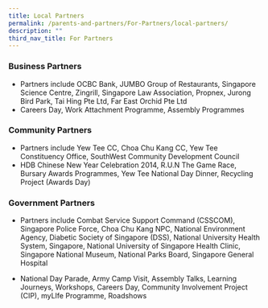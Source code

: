 ```yaml
---
title: Local Partners
permalink: /parents-and-partners/For-Partners/local-partners/
description: ""
third_nav_title: For Partners
---
```

### Business Partners

*   Partners include OCBC Bank, JUMBO Group of Restaurants, Singapore Science Centre, Zingrill, Singapore Law Association, Propnex, Jurong Bird Park, Tai Hing Pte Ltd, Far East Orchid Pte Ltd
*   Careers Day, Work Attachment Programme, Assembly Programmes

### Community Partners

*   Partners include Yew Tee CC, Choa Chu Kang CC, Yew Tee Constituency Office, SouthWest Community Development Council
*   HDB Chinese New Year Celebration 2014, R.U.N The Game Race, Bursary Awards Programmes, Yew Tee National Day Dinner, Recycling Project (Awards Day)

### Government Partners

*   Partners include Combat Service Support Command (CSSCOM), Singapore Police Force, Choa Chu Kang NPC, National Environment Agency, Diabetic Society of Singapore (DSS), National University Health System, Singapore, National University of Singapore Health Clinic, Singapore National Museum, National Parks Board, Singapore General Hospital

*   National Day Parade, Army Camp Visit, Assembly Talks, Learning Journeys, Workshops, Careers Day, Community Involvement Project (CIP), myLIfe Programme, Roadshows